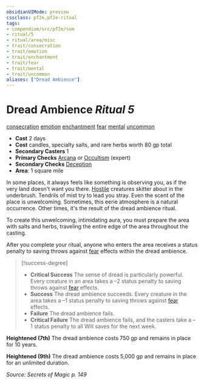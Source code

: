 ```yaml
---
obsidianUIMode: preview
cssclass: pf2e,pf2e-ritual
tags:
- compendium/src/pf2e/som
- ritual/5
- ritual/area/misc
- trait/consecration
- trait/emotion
- trait/enchantment
- trait/fear
- trait/mental
- trait/uncommon
aliases: ["Dread Ambience"]
---
```

# Dread Ambience *Ritual 5*  
[consecration](consecration.md "Consecration Effect Trait")  [emotion](emotion.md "Emotion Effect Trait")  [enchantment](enchantment.md "Enchantment School Trait")  [fear](Reference/Rules/Traits/fear.md "Fear Effect Trait")  [mental](mental.md "Mental Effect Trait")  [uncommon](uncommon.md "Uncommon Rarity Trait")  

- **Cast** 2 days
- **Cost** candles, specialty salts, and rare herbs worth 80 gp total
- **Secondary Casters** 1
- **Primary Checks** [Arcana](skills.md#Arcana) or [Occultism](skills.md#Occultism) (expert)
- **Secondary Checks** [Deception](skills.md#Deception)
- **Area**: 1 square mile

In some places, it always feels like something is observing you, as if the very land doesn't want you there. [Hostile](conditions.md#Hostile) creatures skitter about in the underbrush. Tendrils of mist try to lead you stray. Even the scent of the place is unwelcoming. Sometimes, this eerie atmosphere is a natural occurrence. Other times, it's the result of the dread ambience ritual.

To create this unwelcoming, intimidating aura, you must prepare the area with salts and herbs, traveling the entire edge of the area throughout the casting.

After you complete your ritual, anyone who enters the area receives a status penalty to saving throws against [fear](Reference/Rules/Traits/fear.md "Fear Effect Trait") effects within the dread ambience.

> [!success-degree] 
> - **Critical Success** The sense of dread is particularly powerful. Every creature in an area takes a –2 status penalty to saving throws against [fear](Reference/Rules/Traits/fear.md "Fear Effect Trait") effects.
> - **Success** The dread ambience succeeds. Every creature in the area takes a –1 status penalty to saving throws against [fear](Reference/Rules/Traits/fear.md "Fear Effect Trait") effects.
> - **Failure** The dread ambience fails.
> - **Critical Failure** The dread ambience fails, and the casters take a –1 status penalty to all Will saves for the next week.

**Heightened (7th)** The dread ambience costs 750 gp and remains in place for 10 years.

**Heightened (9th)** The dread ambience costs 5,000 gp and remains in place for an unlimited duration.

*Source: Secrets of Magic p. 149*